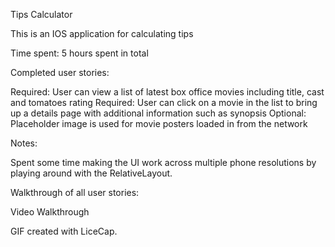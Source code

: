 Tips Calculator

This is an IOS application for calculating tips

Time spent: 5 hours spent in total

Completed user stories:

 Required: User can view a list of latest box office movies including title, cast and tomatoes rating
 Required: User can click on a movie in the list to bring up a details page with additional information such as synopsis
 Optional: Placeholder image is used for movie posters loaded in from the network
 
Notes:

Spent some time making the UI work across multiple phone resolutions by playing around with the RelativeLayout.

Walkthrough of all user stories:

Video Walkthrough

GIF created with LiceCap.
